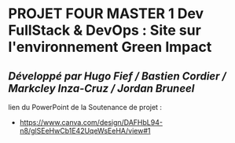 
# PROJET FOUR MASTER 1 Dev FullStack & DevOps : Site sur l'environnement Green Impact

## ***Développé par Hugo Fief / Bastien Cordier / Markcley Inza-Cruz / Jordan Bruneel***

lien du PowerPoint de la Soutenance de projet : 
- https://www.canva.com/design/DAFHbL94-n8/glSEeHwCb1E42UqeWsEeHA/view#1